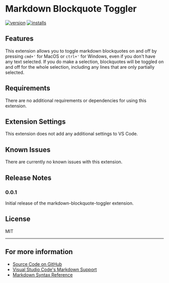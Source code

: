 # Markdown Blockquote Toggler

[![version](https://img.shields.io/vscode-marketplace/v/EliYing.markdown-blockquote-toggler.svg?style=flat-square&label=vscode%20marketplace)](https://marketplace.visualstudio.com/items?itemName=EliYing.markdown-blockquote-toggler)
[![installs](https://img.shields.io/vscode-marketplace/d/EliYing.markdown-blockquote-toggler.svg?style=flat-square)](https://marketplace.visualstudio.com/items?itemName=EliYing.markdown-blockquote-toggler)

## Features

This extension allows you to toggle markdown blockquotes on and off by pressing `cmd+'` for MacOS or `ctrl+'` for Windows, even if you don't have any text selected. If you do make a selection, blockquotes will be toggled on and off for the whole selection, including any lines that are only partially selected.

## Requirements

There are no additional requirements or dependencies for using this extension.

## Extension Settings

This extension does not add any additional settings to VS Code.

## Known Issues

There are currently no known issues with this extension.

## Release Notes

### 0.0.1

Initial release of the markdown-blockquote-toggler extension.

## License

MIT

---

## For more information

- [Source Code on GitHub](https://github.com/ellisy0/markdown-blockquote-toggler)
- [Visual Studio Code's Markdown Support](http://code.visualstudio.com/docs/languages/markdown)
- [Markdown Syntax Reference](https://help.github.com/articles/markdown-basics/)